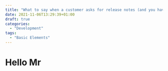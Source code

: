 ```yaml
---
title: "What to say when a customer asks for release notes (and you have no glue)"
date: 2021-11-06T13:29:39+01:00
draft: true
categories:
  - "Development"
tags:
  - "Basic Elements"
---
```


# Hello Mr
